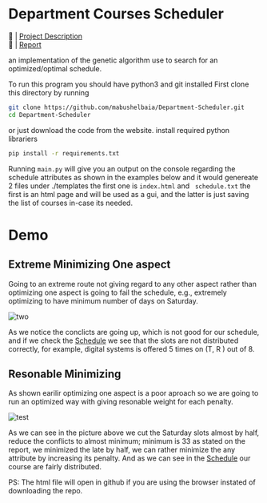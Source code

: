 # Department Courses Scheduler

🔗 | [Project Description](Project1_Description.pdf)  
🔗 | [Report](Report.pdf)

an implementation of the genetic algorithm use to search for an optimized/optimal schedule.

To run this program you should have python3 and git installed
First clone this directory by running
```bash
git clone https://github.com/mabushelbaia/Department-Scheduler.git
cd Department-Scheduler
```
or just download the code from the website.
install required python librariers
```bash
pip install -r requirements.txt
```
Running ```main.py``` will give you an output on the console regarding the schedule attributes as shown in the examples below
and it would genereate 2 files under ./templates the first one is ```index.html``` and ```
schedule.txt``` the first is an html page and will be used as a gui, and the latter is just saving the list of courses in-case its needed.

# Demo

## Extreme Minimizing One aspect
Going to an extreme route not giving regard to any other aspect rather than optimizing one aspect
is going to fail the schedule, e.g., extremely optimizing to have minimum number of days on Saturday.

![two](https://user-images.githubusercontent.com/47891125/212328481-2dbd7f06-998d-4964-8815-b298fa93467c.png)


As we notice the conclicts are going up, which is not good for our schedule, and if we check the [Schedule](templates/extreme_sat.html) we see that the slots are not distributed correctly, for example, digital systems is offered 5 times on (T, R ) out of 8.

## Resonable Minimizing
As shown earilir optimizing one aspect is a poor aproach so we are going to run an optimized way with giving resonable weight for each penalty.

![test](https://user-images.githubusercontent.com/47891125/212328849-eb3560c7-f6fb-40e6-a26d-3a7847a0832f.png)

As we can see in the picture above we cut the Saturday slots almost by half, reduce the conflicts to almost minimum; minimum is 33 as stated on the report, we minimized the late by half, we can rather minimize the any attribute by increasing its penalty. And as we can see in the [Schedule](templates/optimized.html) our course are fairly distributed. 

PS: The html file will open in github if you are using the browser instated of downloading the repo.
